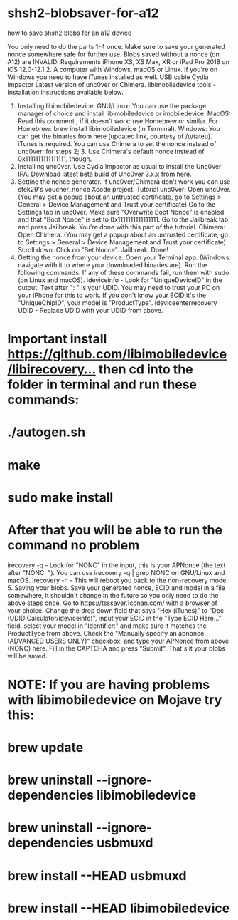 # shsh2-blobsaver-for-a12
how to save shsh2 blobs for an a12 device

You only need to do the parts 1-4 once. Make sure to save your generated nonce somewhere safe for further use.
Blobs saved without a nonce (on A12) are INVALID.
Requirements
iPhone XS, XS Max, XR or iPad Pro 2018 on iOS 12.0-12.1.2.
A computer with Windows, macOS or Linux. If you're on Windows you need to have iTunes installed as well.
USB cable
Cydia Impactor
Latest version of unc0ver or Chimera.
libimobiledevice tools - Installation instructions available below.
1. Installing libimobiledevice.
GNU/Linux: You can use the package manager of choice and install libimobiledevice or imobiledevice.
MacOS: Read this comment., if it doesn't work: use Homebrew or similar. For Homebrew: brew install libimobiledevice (in Terminal).
Windows: You can get the binaries from here (updated link, courtesy of /u/tateu). iTunes is required.
You can use Chimera to set the nonce instead of unc0ver; for steps 2; 3.
Use Chimera's default nonce instead of 0x1111111111111111, though.
2. Installing unc0ver.
Use Cydia Impactor as usual to install the Unc0ver IPA. Download latest beta build of Unc0ver 3.x.x from here.
3. Setting the nonce generator.
If unc0ver/Chimera don't work you can use stek29's voucher_nonce Xcode project. Tutorial
unc0ver:
Open unc0ver. (You may get a popup about an untrusted certificate, go to Settings > General > Device Management and Trust your certificate)
Go to the Settings tab in unc0ver.
Make sure "Overwrite Boot Nonce" is enabled and that "Boot Nonce" is set to 0x1111111111111111.
Go to the Jailbreak tab and press Jailbreak.
You're done with this part of the tutorial.
Chimera:
Open Chimera. (You may get a popup about an untrusted certificate, go to Settings > General > Device Management and Trust your certificate)
Scroll down.
Click on "Set Nonce".
Jailbreak.
Done!
4. Getting the nonce from your device.
Open your Terminal app. (Windows: navigate with it to where your downloaded binaries are).
Run the following commands. If any of these commands fail, run them with sudo (on Linux and macOS).
ideviceinfo - Look for "UniqueDeviceID" in the output. Text after ": " is your UDID. You may need to trust your PC on your iPhone for this to work. If you don't know your ECID it's the "UniqueChipID", your model is "ProductType".
ideviceenterrecovery UDID - Replace UDID with your UDID from above.
# Important install https://github.com/libimobiledevice/libirecovery… then cd into the folder in terminal and run these commands:
# ./autogen.sh
# make
# sudo make install
# After that you will be able to run the command no problem
irecovery -q - Look for "NONC" in the input, this is your APNonce (the text after "NONC: "). You can use irecovery -q | grep NONC on GNU/Linux and macOS.
irecovery -n - This will reboot you back to the non-recovery mode.
5. Saving your blobs.
Save your generated nonce, ECID and model in a file somewhere, it shouldn't change in the future so you only need to do the above steps once.
Go to https://tsssaver.1conan.com/ with a browser of your choice.
Change the drop down field that says "Hex (iTunes)" to "Dec (UDID Calculator/ideviceinfo)", input your ECID in the "Type ECID Here..." field, select your model in "Identifier:" and make sure it matches the ProductType from above.
Check the "Manually specify an apnonce (ADVANCED USERS ONLY)" checkbox, and type your APNonce from above (NONC) here.
Fill in the CAPTCHA and press "Submit".
That's it your blobs will be saved.

# NOTE: If you are having problems with libimobiledevice on Mojave try this:
# brew update
# brew uninstall --ignore-dependencies libimobiledevice
# brew uninstall --ignore-dependencies usbmuxd
# brew install --HEAD usbmuxd
# brew install --HEAD libimobiledevice
